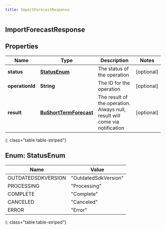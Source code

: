 ```yaml
---
title: ImportForecastResponse
---
```


## ImportForecastResponse

## Properties

| Name            | Type                                                                   | Description                                                                 | Notes      |
| --------------- | ---------------------------------------------------------------------- | --------------------------------------------------------------------------- | ---------- |
| **status**      | [**StatusEnum**](#StatusEnum)<!---->                                   | The status of the operation                                                 | [optional] |
| **operationId** | <!----><!---->**String**<!---->                                        | The ID for the operation                                                    | [optional] |
| **result**      | <!----><!---->[**BuShortTermForecast**](BuShortTermForecast.md)<!----> | The result of the operation. Always null, result will come via notification | [optional] |

{: class="table table-striped"}

<a name="StatusEnum"></a>

## Enum: StatusEnum

| Name               | Value                          |
| ------------------ | ------------------------------ |
| OUTDATEDSDKVERSION | &quot;OutdatedSdkVersion&quot; |
| PROCESSING         | &quot;Processing&quot;         |
| COMPLETE           | &quot;Complete&quot;           |
| CANCELED           | &quot;Canceled&quot;           |
| ERROR              | &quot;Error&quot;              |

{: class="table table-striped"}
